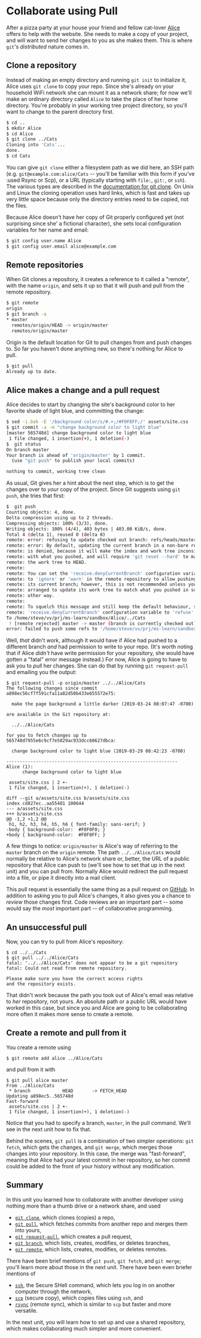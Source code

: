 # Collaborate using Pull

After a pizza party at your house your friend and fellow cat-lover
[Alice](https://en.wikipedia.org/wiki/Alice_and_Bob) offers to help with the
website.  She needs to make a copy of your project, and will want to send her
changes to you as she makes them.  This is where `git`'s _distributed_ nature
comes in.

## Clone a repository

Instead of making an empty directory and running `git init` to initialize it,
Alice uses `git clone` to copy your repo.  Since she's already on your
household WiFi network she can mount it as a network share; for now we'll make
an ordinary directory called `Alice` to take the place of her home directory.
You're probably in your working tree project directory, so you'll want to
change to the parent directory first.

```bash
$ cd ..
$ mkdir Alice
$ cd Alice
$ git clone ../Cats
Cloning into 'Cats'...
done.
$ cd Cats
```

You can give `git clone` either a filesystem path as we did here, an SSH path
(e.g. `git@example.com:alice/Cats` -- you'll be familiar with this form if
you've :used Rsync or Scp), or a URL (typically starting with `file:`, `git:`,
or `ssh`).  The various types are described in the [documentation for
git clone](https://git-scm.com/docs/git-clone).  On Unix and Linux the
cloning operation uses hard links, which is fast and takes up very little
space because only the directory entries need to be copied, not the files.

Because Alice doesn't have her copy of Git properly configured yet (not
surprising since she' a fictional character), she sets local configuration
variables for her name and email:

```bash
$ git config user.name Alice
$ git config user.email alice@example.com
```

## Remote repositories

When Git clones a repository, it creates a reference to it called a "remote",
with the name `origin`, and sets it up so that it will push and pull from the
remote repository.


```bash
$ git remote 
origin
$ git branch -a
* master
  remotes/origin/HEAD -> origin/master
  remotes/origin/master
```

Origin is the default location for Git to pull changes from and push changes
to.  So far you haven't done anything new, so there's nothing for Alice to
pull.

```bash
$ git pull
Already up to date.
```

## Alice makes a change and a pull request

Alice decides to start by changing the site's background color to her favorite
shade of light blue, and committing the change:

```bash
$ sed -i.bak -E '/background-color/s/#.+;/#F0F8FF;/' assets/site.css
$ git commit -a -m "change background color to light blue"
[master 565748d] change background color to light blue
 1 file changed, 1 insertion(+), 1 deletion(-)
$  git status
On branch master
Your branch is ahead of 'origin/master' by 1 commit.
  (use "git push" to publish your local commits)

nothing to commit, working tree clean
```

As usual, Git gives her a hint about the next step, which is to get the
changes over to _your_ copy of the project.  Since Git suggests using `git
push`, she tries that first:

```bash
$  git push
Counting objects: 4, done.
Delta compression using up to 2 threads.
Compressing objects: 100% (3/3), done.
Writing objects: 100% (4/4), 403 bytes | 403.00 KiB/s, done.
Total 4 (delta 1), reused 0 (delta 0)
remote: error: refusing to update checked out branch: refs/heads/master
remote: error: By default, updating the current branch in a non-bare repository
remote: is denied, because it will make the index and work tree inconsistent
remote: with what you pushed, and will require 'git reset --hard' to match
remote: the work tree to HEAD.
remote: 
remote: You can set the 'receive.denyCurrentBranch' configuration variable
remote: to 'ignore' or 'warn' in the remote repository to allow pushing into
remote: its current branch; however, this is not recommended unless you
remote: arranged to update its work tree to match what you pushed in some
remote: other way.
remote: 
remote: To squelch this message and still keep the default behaviour, set
remote: 'receive.denyCurrentBranch' configuration variable to 'refuse'.
To /home/steve/vv/prj/ms-learn/sandbox/Alice/../Cats
 ! [remote rejected] master -> master (branch is currently checked out)
error: failed to push some refs to '/home/steve/vv/prj/ms-learn/sandbox/Alice/../Cats'
```

Well, _that_ didn't work, although it would have if Alice had pushed to a
different branch *and* had permission to write to your repo.  (It's worth
noting that if Alice *didn't* have write permission for your repository, she
would have gotten a "fatal" error message instead.)  For now, Alice is going
to have to ask you to _pull_ her changes.  She can do that by running `git
request-pull` and emailing you the output:

```
$ git request-pull -p origin/master ../../Alice/Cats
The following changes since commit a898ec56cf7f591cfa11a82d50b433e655572e75:

  make the page background a little darker (2019-03-24 08:07:47 -0700)

are available in the Git repository at:

  ../../Alice/Cats

for you to fetch changes up to 565748d7955e6c9cf7e5829ac933dcc60627dbca:

  change background color to light blue (2019-03-29 08:42:23 -0700)

----------------------------------------------------------------
Alice (1):
      change background color to light blue

 assets/site.css | 2 +-
 1 file changed, 1 insertion(+), 1 deletion(-)
 
diff --git a/assets/site.css b/assets/site.css
index cd827ec..aa55481 100644
--- a/assets/site.css
+++ b/assets/site.css
@@ -1,2 +1,2 @@
 h1, h2, h3, h4, h5, h6 { font-family: sans-serif; }
-body { background-color:  #F0F0F0; }
+body { background-color:  #F0F8FF; }

```

A few things to notice:  `origin/master` is Alice's way of referring to the
`master` branch on the `origin` remote.  The path `../../Alice/Cats` would
normally be relative to Alice's network share or, better, the URL of a public
repository that Alice can push to (we'll see how to set that up in the next
unit) and you can pull from.  Normally Alice would redirect the pull request
into a file, or pipe it directly into a mail client.

This pull request is essentially the same thing as a pull request on
[GitHub](https://github.com).  In addition to asking you to pull Alice's
changes, it also gives you a chance to _review_ those changes first.  Code
reviews are an important part -- some would say the *most* important part --
of collaborative programming.

## An unsuccessful pull

Now, you can try to pull from Alice's repository:

```
$ cd ../../Cats
$ git pull ../../Alice/Cats
fatal: '../../Alice/Cats' does not appear to be a git repository
fatal: Could not read from remote repository.

Please make sure you have the correct access rights
and the repository exists.
```

That didn't work because the path you took out of Alice's email was relative
to _her_ repository, not yours.  An absolute path or a public URL would have
worked in this case, but since you and Alice are going to be collaborating
more often it makes more sense to create a remote.

## Create a remote and pull from it

You create a remote using 

```
$ git remote add alice ../Alice/Cats
```

and pull from it with

```
$ git pull alice master
From ../Alice/Cats
 * branch            HEAD       -> FETCH_HEAD
Updating a898ec5..565748d
Fast-forward
 assets/site.css | 2 +-
 1 file changed, 1 insertion(+), 1 deletion(-)
```

Notice that you had to specify a branch, `master`, in the pull command.  We'll
see in the next unit how to fix that.

Behind the scenes, `git pull` is a combination of two simpler operations:
`git fetch`, which gets the changes, and `git merge`, which merges those
changes into your repository.  In this case, the merge was "fast-forward",
meaning that Alice had your latest commit in her repository, so her commit
could be added to the front of your history without any modification.

## Summary

In this unit you learned how to collaborate with another developer using
nothing more than a thumb drive or a network share, and used

* [`git clone`](https://git-scm.com/docs/git-clone),
 which clones (copies) a repo,
* [`git pull`](https://git-scm.com/docs/git-pull),
 which fetches commits from another repo and merges them into
  yours,
* [`git request-pull`](https://git-scm.com/docs/git-request-pull),
 which creates a pull request,
* [`git branch`](https://git-scm.com/docs/git-branch),
 which lists,  creates, modifies, or deletes branches, 
* [`git remote`](https://git-scm.com/docs/git-remote),
 which lists, creates, modifies, or deletes remotes.

There have been brief mentions of `git push`, `git fetch`, and `git merge`;
you'll learn more about those in the next unit.  There have been even briefer
mentions of 

* [`ssh`](https://linux.die.net/man/1/ssh), the Secure SHell command, which
  lets you log in on another computer through the network,
* [`scp`](https://linux.die.net/man/1/scp) (secure copy), which copies files
  using `ssh`, and
* [`rsync`](https://linux.die.net/man/1/rsync) (remote sync), which is similar
  to `scp` but faster and more versatile.

In the next unit, you will learn how to set up and use a shared repository,
which makes collaborating much simpler and more convenient.
